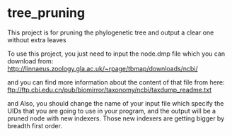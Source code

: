 # tree_pruning
This project is for pruning the phylogenetic tree and output a clear one without extra leaves

To use this project, you just need to input the node.dmp file which you can download from:
http://linnaeus.zoology.gla.ac.uk/~rpage/tbmap/downloads/ncbi/ 

and you can find more information about the content of that file from here:
ftp://ftp.cbi.edu.cn/pub/biomirror/taxonomy/ncbi/taxdump_readme.txt

and Also, you should change the name of your input file which specify the UIDs that you are going to use in your program, and the output will be a pruned node with new indexers. Those new indexers are getting bigger by breadth first order.
